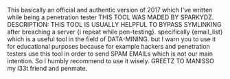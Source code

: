 This basically an official and authentic version of 2017 which I've written while being a penetration tester THIS TOOL WAS MADED BY SPARKYDZ.
DESCRIPTION: THIS TOOL IS USUALLY HELPFUL TO BYPASS SYMLINKING after breaching a server {i repeat while pen-testing}.
specifically {email_list} which is a useful tool in the field of DATA-MINING.
but I warn you to use it for educational purposes because for example hackers and penetration testers use this tool in order to send SPAM EMAILs which is not our main intention.
So I humbly recommend to use it wisely. GREETZ TO MANISSO my l33t friend and penmate.
